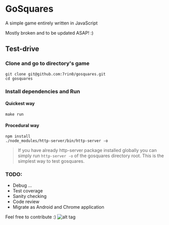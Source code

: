 # GoSquares
A simple game entirely written in JavaScript

Mostly broken and to be updated ASAP! :)

## Test-drive
### Clone and go to directory's game
```
git clone git@github.com:7rin0/gosquares.git
cd gosquares
```

### Install dependencies and Run
#### Quickest way
```
make run
```
#### Procedural way
```
npm install
./node_modules/http-server/bin/http-server -o
```

> If you have already http-server package installed globally you can simply run ```http-server -o``` of the gosquares directory root. This is the simplest way to test gosquares.

### TODO:
- Debug ...
- Test coverage
- Sanity checking
- Code review
- Migrate as Android and Chrome application


Feel free to contribute :)
![alt tag](https://raw.githubusercontent.com/7rin0/gosquares/master/images/screenshot.png)

